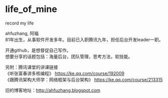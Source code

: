 # life_of_mine
record my life

ahfuzhang, 阿福<br/>
81年出生，从事软件开发多年。目前已入职腾讯九年，担任后台开发leader一职。<br/>

开通github，是想督促自己写作。<br/>
想要分享的话题包括：海量后台，团队管理，思考方法，软技能。<br/>

另附：腾讯课堂的讲课链接<br/>
  《听张富春讲多核编程》   https://ke.qq.com/course/192009<br/>
  《跟腾讯架构大师学：网络框架与后台架构》   https://ke.qq.com/course/213315<br/>
  
旧的博客地址：http://ahfuzhang.blogspot.com
